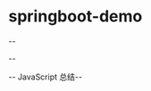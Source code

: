 # springboot-demo

--
<!-- JS 部分 -->

<!-- JS 作用 -->
<!-- 网页特效(监听用户的一些行为让网页作出对应的反馈) -->
<!-- 表单验证(针对表单数据的合法性进行判断) -->
<!-- 数据交互(获取后台的数据渲染到前端) -->
<!-- 服务端编程(node.js) -->
<!-- JS 组成 -->
<!-- ECMAScript: 规定了js基础语法核心知识。比如：变量、分支语句、循环语句、对象等等。 -->
<!-- Web APIs DOM: 操作文档。比如对页面元素进行移动、大小、添加删除等操作。 -->
<!-- Web APIs BOM: 操作浏览器。比如页面弹窗，检测窗口宽度、存储数据到浏览器等等。 -->
<!-- JS 用法 -->
<!-- 使用 内联的 JavaScript 函数。 -->
<!-- 使用 <head>或者<body>中的 JavaScript 函数。 -->
<!-- 使用 外部的 JavaScript 函数。 -->
<!-- JS 注释 -->
<!-- 使用 //    开头的单行注释。快捷键：Ctrl + /。 -->
<!-- 使用 /* */ 包裹的多行注释。快捷键：Shift + Ctrl + A。 -->
<!-- JS 结束符 -->
<!-- 使用 分号（;）为结束符。换行为默认结束符。 -->
<!-- JS 字面量 -->
<!-- 使用 3.14 为数字字面量。 -->
<!-- 使用 双引号"白马王子" 单引号'黑马攻城狮' 为字符串字面量。 -->
<!-- 使用 大括号对象 {} 中括号数组 [] 尖括号标签<> 等等字面量。 -->
<!-- JS 输入/输出 -->
<!-- 使用 window.prompt()   方法显示可提示用户输入的对话框。 -->
<!-- 使用 element.innerHTML 属性写入到 HTML 元素。 -->
<!-- 使用 window.alert()    方法弹出警告框。 -->
<!-- 使用 document.write()  方法将内容写到 HTML 文档中。 -->
<!-- 使用 console.log()     方法写入到浏览器的控制台。 -->
<!-- JS 变量 -->
<!-- 使用 var   关键字声明的变量。在函数外声明作用域是全局变量，在函数内声明作用域是局部变量。变量必须以字母开头，变量也能以（$）和（_）符号开头，变量名称对大小写敏感。 -->
<!-- 使用 let   关键字定义的限定范围内作用域的变量。只在 let 命令所在的代码块内有效。 -->
<!-- 使用 const 关键字来定义一个常量。一旦声明，常量的值就不能改变。 -->
<!-- JS 数据类型 -->
<!-- 使用 number    基础数据类型赋值的是数字类型。JS 中的正数、负数、小数等等统一称为数字类型。 -->
<!-- 使用 string    基础数据类型赋值的是字符串类型。通过单引号（''）、双引号（""）或反引号（``）包裹的数据都叫字符串类型。 -->
<!-- 使用 boolean   基础数据类型赋值的是布尔类型。布尔（逻辑）类型只能有两个值真（true）或假（false）。 -->
<!-- 使用 undefined 基础数据类型返回值的是未定义类型。只声明变量，不赋值的情况下，变量的默认值为 undefined 这个值表示变量不含有值。 -->
<!-- 使用 null      基础数据类型返回值的是空值类型。可以通过将变量的值设置为 null 来清空变量。 -->
<!-- 使用 object    引用数据类型返回的值是对象。对象由花括号（{}）分隔，对象属性以名称和值对的形式（Key:Value）来定义，属性之间由逗号（,）分隔。 -->
<!-- 使用 array     引用数据类型返回的值是数组。数组由中括号（[]）分隔，每个值之间由逗号（,）分隔。返回也是对象：object。 -->
<!-- 使用 function  引用数据类型返回的值是函数。函数就是包裹在花括号中的代码块，前面使用了关键词 function。 -->
<!-- JS 运算符 -->
<!-- 使用 + - * / %            符号来表示数学运算符（算术运算符），主要包括加、减、乘、除、取余（求模）。 -->
<!-- 使用 = += -= *= /= %=     符号来表示赋值运算符，对变量进行赋值的运算符。 -->
<!-- 使用 > < >= <= == === !== 符号来表示比较运算符，比较两个数据大小、是否相等。 -->
<!-- 使用 i++ ++i i-- --i      符号来表示一元运算符，能够使用一元运算符做自增（自减）运算。 -->
<!-- 使用 && ||                符号来表示逻辑运算符，逻辑运算符用来解决多重条件判断。 -->
<!-- JS 分支/循环 -->
<!-- 使用 if (condition) { }                                   语句只有当指定条件为 true 时，使用该语句来执行代码。 -->
<!-- 使用 if (condition) { } else { }                          语句当条件为 true 时执行代码，当条件为 false 时执行其他代码。 -->
<!-- 使用 if (condition) { } else if (condition) else {}       语句使用该语句来选择多个代码块之一来执行。 -->
<!-- 使用 switch (key) {case value: break; default: break;}    语句用于基于不同的条件来执行不同的动作。 -->
<!-- 使用 while (condition) { }                                语句只要指定条件为 true，循环就可以一直执行代码块。 -->
<!-- 使用 do { } while (condition);                            语句循环会在检查条件是否为真之前执行一次代码块，然后如果条件为真的话，就会重复这个循环。 -->
<!-- 使用 for (let i = 0; i < array.length; i++) { array[i]; } 语句循环代码块一定的次数。 -->
<!-- 使用 array.forEach(element => { });                       语句循环代码块一定的次数。 -->
<!-- 使用 for (const key in object) { object[key]; }           语句循环遍历对象的属性。 -->
<!-- 使用 for (const iterator of object) { }                   语句循环遍历对象的属性。 -->
<!-- JS 数组 -->
<!-- 使用 array = new Array();                                 语句创建数组，基于 new 关键字。数组是一种可以按顺序保存数据的数据类型。 -->
<!-- 使用 array = [];                                          语句创建数组，基于中括号 []。数组是一种可以按顺序保存数据的数据类型。 -->
<!-- JS 操作符 -->
<!-- 使用 typeof                                               操作符来检测变量的数据类型。 -->
<!-- 使用 typeof                                               操作符来检测 null 是一个只有一个值的特殊类型。表示一个空对象引用。会返回 object。 -->
<!-- 使用 typeof                                               操作检测一个没有设置值的变量。会返回 undefined。 -->
<!-- JS 类型转换 -->
<!-- 隐式转换：某些运算符被执行时，系统内部自动将数据类型进行转换，这种转换称为隐式转换。 -->
<!-- 显式转换：为了避免因隐式转换带来的问题，通常根逻辑需要对数据进行显示转换。 -->
<!-- 使用 Number(x)                                            方法将字符串转换成数字类型。 -->
<!-- 使用 parseInt(x)                                          方法将字符串转换成数字类型。 -->
<!-- 使用 parseFloat(x)                                        方法将字符串转换成数字类型。 -->
<!-- 使用 String(x)                                            方法将其他类型转换成字符串类型。 -->
<!-- 使用 x.toString()                                         方法将其他类型转换成字符串类型。 -->
<!-- JS 正则表达式 -->
<!-- 语法 /正则表达式主体/修饰符(可选)                         第一步：语法。使用 /正则表达式主体/修饰符(可选) 定义规则，正则表达式使用单个字符串来描述、匹配一系列符合某个句法规则的字符串搜索模式。 -->
<!-- 使用 RegExp.test()                                        第二步：使用。使用 RegExp对象test() 方法用于检测一个字符串是否匹配某个模式，如果字符串中含有匹配的文本，则返回true，否则返回false。 -->
<!-- 使用 s.search(/RegExp/i)                                  正则表达式搜索 RegExp 字符串，且不区分大小写。 -->
<!-- 使用 s.replace(/RegExp/i, "RegularExpression")            正则表达式且不区分大小写将字符串中的 RegExp 替换为 RegularExpression。 -->
<!-- 使用 i                                                    修饰符执行对大小写不敏感的匹配。 -->
<!-- 使用 g                                                    修饰符执行全局匹配（查找所有匹配而非在找到第一个匹配后停止）。 -->
<!-- 使用 m                                                    修饰符执行多行匹配。 -->
<!-- 使用 [abc]                                                表达式查找方括号之间的任何字符。 -->
<!-- 使用 [0-9]                                                表达式查找任何从 0 至 9 的数字。 -->
<!-- 使用 (x|y)                                                表达式查找任何以 | 分隔的选项。 -->
<!-- 使用 \d                                                   元字符查找数字。 -->
<!-- 使用 \s                                                   元字符查找空白字符。 -->
<!-- 使用 \b                                                   元字符匹配单词边界。 -->
<!-- 使用 \uxxxx                                               元字符查找以十六进制数 xxxx 规定的 Unicode 字符。 -->
<!-- 使用 n+                                                   量词匹配任何包含至少一个 n 的字符串。 -->
<!-- 使用 n*                                                   量词匹配任何包含零个或多个 n 的字符串。 -->
<!-- 使用 n?                                                   量词匹配任何包含零个或一个 n 的字符串。 -->
<!-- 使用 RegExp                                               对象是一个预定义了属性和方法的正则表达式对象。 -->
<!-- 使用 test()                                               方法用于检测一个字符串是否匹配某个模式，如果字符串中含有匹配的文本，则返回 true，否则返回 false。 -->
<!-- 使用 exec()                                               方法用于检索字符串中的正则表达式的匹配。该函数返回一个数组，其中存放匹配的结果。如果未找到匹配，则返回值为 null。 -->
<!-- JS 异常 -->
<!-- 使用 try                                                  语句允许我们定义在执行时进行错误测试的代码块。 -->
<!-- 使用 catch                                                语句允许我们定义当 try 代码块发生错误时，所执行的代码块。 -->
<!-- 使用 finally                                              语句在 try 和 catch 语句之后，无论是否有触发异常，该语句都会执行。 -->
<!-- 使用 throw                                                语句创建自定义错误。或者叫做创建或者抛出异常（Exception）。 -->
<!-- JS 关键字 -->
<!-- 使用 break                                                关键字 -->
<!-- 使用 continue                                             关键字 -->
<!-- 使用 return                                               关键字 -->
<!-- 使用 typeof                                               关键字 -->
<!-- 使用 this                                                 关键字 -->
<!-- 使用 var                                                  关键字 -->
<!-- 使用 let                                                  关键字 -->
<!-- 使用 const                                                关键字 -->
<!-- 使用 void                                                 关键字 -->
<!-- JS 异步编程 -->
<!-- 同步 sync                                                 相对的概念。 -->
<!-- 异步 async                                                相对的概念。 -->
<!-- 使用 Promise                                              对象是一个 ECMAScript 6 提供的类，目的是更加优雅地书写复杂的异步任务。 -->
<!-- 使用 new Promise(function(resolve, reject){setTimeout(function(){}, 1000);})     异步函数是 ECMAScript 2017 (ECMA-262) 标准的规范，几乎被所有浏览器所支持，除了 Internet Explorer。 -->
<!-- JS 函数 -->
<!-- 使用 function functionname(parameters) { return parameters; }                    声明函数。函数声明后不会立即执行，会在我们需要的时候调用到。 -->
<!-- 使用 x = function (a, b) { return a * b; };                                      匿名函数（函数表达式）。函数存储在变量中，不需要函数名称，通常通过变量名来调用。 -->
<!-- 使用 new Function("a", "b", "return a * b");                                     构造函数。函数同样可以通过内置的 JavaScript 函数构造器 Function() 定义。 -->
<!-- 使用 (function () { var x = "callback"; })();                                    自调用函数（立即执行函数）。函数表达式可以"自调用"，自调用表达式会自动调用。如果表达式后面紧跟 () 则会自动调用。不能自调用声明的函数。 -->
<!-- 使用 (function () { var x = "callback"; }());                                    自调用函数（立即执行函数）。函数实际上是一个匿名自我调用的函数（没有函数名）。 -->
<!-- 使用 (parameters) => { return x * y; }                                           箭头函数。ES6 新增了箭头函数。箭头函数表达式的语法比普通函数表达式更简洁。 -->
<!-- 使用 function callback() { return a * b; } window.setInterval(callback(), 1000); 回调函数。函数当作参数传递给另外一个函数，这个函数就是回调函数。 -->
<!-- 使用 window.addEventListener('click', function () { return a * b; });            回调函数。函数当作参数传递给另外一个函数，这个函数就是回调函数。 -->
<!-- 使用 window.addEventListener('change', functionname())                           调用函数。会立即执行函数，无需等待事件触发。立即执行函数的一种。 -->
<!-- 使用 window.addEventListener('change', functionname)                             调用函数。需要等待事件触发之后调用函数。因此书写时不需要加括号。 -->
<!-- JS 闭包 -->
<!-- 使用 x = (function () {var i = 0; return function () {return i += 1;}})();       闭包是一种保护私有变量的机制，在函数执行时形成私有的作用域，保护里面的私有变量不受外界干扰。 -->
<!-- 使用 x = (function () {var i = 0; return function () {return i += 1;}})();       x 变量可以作为一个函数使用。它 function () {return i += 1;} 可以访问函数上一层作用域的计数器。这个叫作 JavaScript 闭包。它使得函数拥有私有变量变成可能。 -->
<!-- JS 类 -->
<!-- 使用 class Parent { property: "value", method: function () { } }                 使用 class 关键字来创建一个类，类是用于创建对象的模板。类体在一对大括号 {} 中，在大括号 {} 中定义类成员的位置，如方法或构造函数。每个类中包含了一个特殊的方法 constructor()，它是类的构造函数。这种方法用于创建和初始化一个由 class 创建的对象。 -->
<!-- 使用 new Parent()                                                                使用 new 关键字来创建对象。创建对象时会自动调用构造函数方法 constructor()。 -->
<!-- 使用 class Children extends Parent { }                                           使用 extends 关键字继承类。这个已有的类称为基类（父类），新建的类称为派生类（子类）。 -->
<!-- 使用 static method() { }                                                         使用 static 关键字修改的方法是静态方法，又叫类方法，属于类的，但不属于对象。通过（类名.方法名）调用静态方法。静态方法不能在对象上调用，只能在类中调用。 -->
<!-- JS 对象 -->
<!-- 使用 Console 对象提供了浏览器控制台调试的接口。在不同浏览器上它的工作方式可能不一样，但通常都会提供一套共性的功能。 -->




--
<!-- DOM 部分 -->

<!-- DOM 获取元素 -->
<!-- 通过 document.getElementById()         方法通过 ID 找到 HTML 元素。 -->
<!-- 通过 document.getElementsByTagName()   方法通过 标签名 找到 HTML 元素。 -->
<!-- 通过 document.getElementsByClassName() 方法通过 类名 找到 HTML 元素。 -->
<!-- 通过 document.querySelector()          方法返回文档中与指定的选择器匹配的第一个元素 Element 节点。 -->
<!-- 通过 document.querySelectorAll()       方法返回包含文档中与指定的选择器匹配的所有元素 NodeList 节点的列表。 -->
<!-- DOM 修改元素内容 -->
<!-- 通过 document.write()                  方法可向文档写入文本内容，可以是 HTML 代码。 -->
<!-- 通过 element.innerText                 属性设置或者返回元素的内容。 -->
<!-- 通过 element.innerHTML                 属性设置或获取 HTML 语法表示的元素的后代。 -->
<!-- DOM 修改元素属性 -->
<!-- 通过 element.href                      属性设置或者返回元素新赋值属性。 -->
<!-- 通过 element.title                     属性设置或者返回元素新赋值属性。 -->
<!-- 通过 element.src                       属性设置或者返回元素新赋值属性。 -->
<!-- 通过 element.className                 属性设置或者返回元素新赋值属性。 -->
<!-- 通过 element.disabled                  属性规定应该启用或者禁用的 input 元素。 -->
<!-- 通过 element.checked                   属性规定在页面加载时应该被预先选定的 input 元素。只针对 type="checkbox" 或者 type="radio"。 -->
<!-- 通过 element.selected                  属性规定选项（在首次显示在列表中时）表现为选中状态。 -->
<!-- DOM 修改元素样式 -->
<!-- 通过 element.style.styleProperties     属性设置或者返回元素的样式属性。 -->
<!-- DOM 定时器 -->
<!-- 通过 window.setInterval(function, timeout)        方法按照指定的周期（毫秒）来无限循环调用，调用函数或计算表达式。 -->
<!-- 通过 window.clearInterval(timer)                  方法取消由定时器设置的定时任务。 -->
<!-- 通过 window.setTimeout(function, timeout)         方法在指定的毫秒数后仅此调用一次，调用函数或计算表达式。 -->
<!-- 通过 window.clearTimeout(timer)                   方法取消由定时器设置的定时任务。 -->
<!-- DOM 事件 -->
<!-- 使用 onclick = function() { }                                             传统(on)注册事件（L0）。同一个对象，后面注册的事件会覆盖前面注册（同一个事件）。 -->
<!-- 使用 window.addEventListener('event',  function () {})                    事件监听注册事件（L2）。后面注册的事件不会覆盖前面注册的事件（同一个事件）。 -->
<!-- 使用 window.addEventListener('load',   function () {})                    事件监听注册事件（L2）。加载事件。加载外部资源（如图片、CSS和JavaScript等）加载完毕时触发的事件。 -->
<!-- 使用 window.addEventListener('scroll', function () {})                    事件监听注册事件（L2）。滚动事件。页面进行滚动的时候触发的事件。监听某个元素的内部滚动直接给某个元素加即可。 -->
<!-- 使用 onclick = null                                                       传统方式删除事件。 -->
<!-- 使用 removeEventListener('click', func)                                   监听方式删除事件。非匿名函数，必须命名进行回调。 -->
<!-- DOM 事件流 -->
<!-- 使用 window.addEventListener('event', function() {}, function callback()) 此方法若传入 false 代表冒泡阶段触发，默认就是 false。第三个参数传入 true 代表是捕获阶段触发（很少使用）。 -->
<!-- 使用 window.stopPropagation()                                             此方法可以阻断事件流动传播，不光在冒泡阶段有效，捕获阶段也有。当触发事件时，会经历两个阶段，分别是捕获阶段、冒泡阶段。 -->
<!-- DOM 事件委托 -->
<!-- 使用 window.target(Event.target)                                          此方法可以获得真正触发事件的元素。事件委托其实是利用事件冒泡的特点，给父元素添加事件，子元素（target）可以触发。 -->
<!-- DOM 函数 -->
<!-- 使用 function functionname(parameters) { return parameters; }             声明函数。 -->
<!-- 使用 function (a, b) {return a * b};                                      匿名函数。 -->
<!-- 使用 new Function("a", "b", "return a * b");                              构造函数。 -->
<!-- 使用 (function () { var x = "callback"; })();                             自调用函数（立即执行函数）。 -->
<!-- 使用 (function () { var x = "callback"; }());                             自调用函数（立即执行函数）。 -->
<!-- 使用 (parameters) => { return x * y; }                                    箭头函数。 -->
<!-- 使用 function callback() { return '回调函数'; } window.setInterval(callback(), 1000) 回调函数。函数当作参数传递给另外一个函数，这个函数就是回调函数。 -->
<!-- 使用 window.addEventListener('click', function () { return '回调函数'; })            回调函数。函数当作参数传递给另外一个函数，这个函数就是回调函数。 -->
<!-- 使用 window.addEventListener('change', functionname())                    调用函数。会立即执行函数，无需等待事件触发。立即执行函数的一种。 -->
<!-- 使用 window.addEventListener('change', functionname)                      调用函数。需要等待事件触发之后调用函数。因此书写时不需要加括号。 -->
<!-- DOM 节点操作 -->
<!-- 使用 element.parentNode                    属性父节点查找。返回最近一级的父节点找不到返回为 null。 -->
<!-- 使用 element.childNodes                    属性获得所有子节点，包括文本节点（空格、换行）注释节点等。 -->
<!-- 使用 element.children                      属性仅获得所有元素节点。返回的还是一个伪数组。 -->
<!-- 使用 element.nextElementSibling            属性查找下一个兄弟节点。 -->
<!-- 使用 element.previousElementSibling        属性查找上一个兄弟节点。 -->
<!-- 使用 document.createElement('elementName') 属性新建一个新的网页元素，再添加到网页内，一般先创建节点，然后插入节点。 -->
<!-- 使用 element.appendChild('elementName')    属性要想在界面看到，还得插入到某个父元素中。插入到父元素的最后一个子元素。 -->
<!-- 使用 element.cloneNode(boolean)            属性会克隆出一个跟原标签一样的元素，括号内传入布尔值。若为true，则代表克隆时会包含后代节点一起克隆，若为false，则代表克隆时不包含后代节点，默认false。 -->
<!-- 使用 element.removeChild('elementName')    属性如不存在父子关系则删除不成功。 -->
<!-- DOM 节点滚动 -->
<!-- 使用 Element.scrollWidth                   返回类型为：Number，表示元素的滚动视图宽度。 -->
<!-- 使用 Element.scrollHeight                  返回类型为：Number，表示元素的滚动视图高度。 -->
<!-- 使用 Element.scrollLeft                    检测元素的内容左右和上下滚动的距离（被卷去的左侧scrollLeft），返回值不带单位。 -->
<!-- 使用 Element.scrollTop                     检测元素的内容左右和上下滚动的距离（被卷去的头部scrollTop），返回值不带单位。 -->
<!-- DOM 节点位置 -->
<!-- 使用 element.offsetWidth                   返回元素的宽度，包括边框（border）和内边距（padding），但不包含外边距（margin）。 -->
<!-- 使用 element.offsetHeight                  返回任何一个元素的高度包括边框（border）和内边距（padding），但不包含外边距（margin）。 -->
<!-- 使用 element.offsetLeft                    检测元素相对于父级元素的左右偏移量位置，返回值不带单位。 -->
<!-- 使用 element.offsetTop                     检测元素相对于父级元素的上下偏移量位置，返回值不带单位。 -->
<!-- DOM 节点大小 -->
<!-- 使用 Element.clientWidth                   检测元素的内容宽度（可见的区域大小（不包含滚动条和不包含超出的部分）），返回值不带单位。 -->
<!-- 使用 Element.clientHeight                  检测元素的内容高度（可见的区域大小（不包含滚动条和不包含超出的部分）），返回值不带单位。 -->
<!-- 使用 Element.clientLeft                    只读，返回 Number 表示该元素距离它左边界的宽度。 -->
<!-- 使用 Element.clientTop                     只读，返回 Number 表示该元素距离它上边界的高度。 -->
<!-- DOM 事件对象 -->
<!-- 使用 o.addEventListener('event', function () {}) 事件监听对象。 -->
<!-- 使用 MouseEvent.clientX                    鼠标指针在点击元素（DOM）中的 X 坐标。 -->
<!-- 使用 MouseEvent.clientY                    鼠标指针在点击元素（DOM）中的 Y 坐标。 -->
<!-- 使用 MouseEvent.offsetX                    鼠标指针相对于目标节点内边位置的 X 坐标。 -->
<!-- 使用 MouseEvent.offsetY                    鼠标指针相对于目标节点内边位置的 Y 坐标。 -->
<!-- 使用 MouseEvent.pageX                      鼠标指针相对于整个文档的 X 坐标。 -->
<!-- 使用 MouseEvent.pageY                      鼠标指针相对于整个文档的 Y 坐标。 -->
<!-- 使用 MouseEvent.screenX                    鼠标指针相对于全局（屏幕）的 X 坐标。 -->
<!-- 使用 MouseEvent.screenY                    鼠标指针相对于全局（屏幕）的 Y 坐标。 -->
<!-- DOM 本地存储 -->
<!-- 使用 window.sessionStorage                 生命周期，约存储 05M 数据，只存在于页面打开与关闭之间。 -->
<!-- 使用 window.localStorage                   生命周期，约存储 20M 数据，永久存在。除非手动删除。还TMD可以同浏览器共享（多个窗口（页面））。 -->
<!-- BOM 对象 -->
<!-- Window.closed         非标准。只读这个属性指示当前窗口是否关闭。 -->
<!-- Window.console        只读返回 console 对象的引用，该对象提供了对浏览器调试控制台的访问。 -->
<!-- Window.document       只读返回对当前窗口所包含文档的引用。 -->
<!-- Window.frameElement   只读返回嵌入窗口的元素，如果未嵌入窗口，则返回 null。 -->
<!-- Window.frames         只读返回当前窗口中所有子窗体的数组。 -->
<!-- Window.fullScreen     此属性表示窗口是否以全屏显示。 -->
<!-- Window.history        只读返回一个对 history 对象的引用。 -->
<!-- Window.innerHeight    只读获得浏览器窗口的内容区域的高度，包含水平滚动条（如果有的话）。 -->
<!-- Window.innerWidth     只读获得浏览器窗口的内容区域的宽度，包含垂直滚动条（如果有的话）。 -->
<!-- Window.isSecureContext实验性 只读指出上下文环境是否能够使用安全上下文环境的特征。 -->
<!-- Window.length         只读返回窗口中的 frames 数量。参见 window.frames。 -->
<!-- Window.location       获取或者设置 window 对象的 location 定位属性，或者当前的 URL 地址。 -->
<!-- Window.locationbar    只读返回 locationbar 对象，其可视性可以在窗口中切换。 -->
<!-- Window.localStorage   只读返回用来存储只能在创建它的源下访问的数据的本地存储对象的引用。 -->
<!-- Window.menubar        只读返回菜单条对象，它的可视性可以在窗口中切换。 -->
<!-- Window.messageManager 返回窗口的 message manager 对象。 -->
<!-- Window.name           获取或者设置窗口的名称。 -->
<!-- Window.navigator      只读返回对 navigator 对象的引用。 -->
<!-- Window.opener         返回对打开当前窗口的那个窗口的引用。 -->
<!-- Window.outerHeight    只读返回浏览器窗口的外部高度。 -->
<!-- Window.outerWidth     只读返回浏览器窗口的外部宽度。 -->
<!-- Window.pageXOffset    只读window.scrollX的别名。 -->
<!-- Window.pageYOffset    只读window.scrollY的别名。 -->
<!-- Window.parent         只读返回当前窗口或子窗口的父窗口的引用。 -->




-- JavaScript 总结-- 



